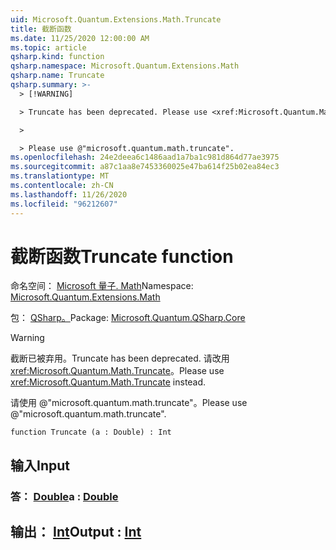 ```yaml
---
uid: Microsoft.Quantum.Extensions.Math.Truncate
title: 截断函数
ms.date: 11/25/2020 12:00:00 AM
ms.topic: article
qsharp.kind: function
qsharp.namespace: Microsoft.Quantum.Extensions.Math
qsharp.name: Truncate
qsharp.summary: >-
  > [!WARNING]

  > Truncate has been deprecated. Please use <xref:Microsoft.Quantum.Math.Truncate> instead.

  >

  > Please use @"microsoft.quantum.math.truncate".
ms.openlocfilehash: 24e2deea6c1486aad1a7ba1c981d864d77ae3975
ms.sourcegitcommit: a87c1aa8e7453360025e47ba614f25b02ea84ec3
ms.translationtype: MT
ms.contentlocale: zh-CN
ms.lasthandoff: 11/26/2020
ms.locfileid: "96212607"
---
```

# <a name="truncate-function"></a><span data-ttu-id="04763-102">截断函数</span><span class="sxs-lookup"><span data-stu-id="04763-102">Truncate function</span></span>

<span data-ttu-id="04763-103">命名空间： [Microsoft 量子. Math](xref:Microsoft.Quantum.Extensions.Math)</span><span class="sxs-lookup"><span data-stu-id="04763-103">Namespace: [Microsoft.Quantum.Extensions.Math](xref:Microsoft.Quantum.Extensions.Math)</span></span>

<span data-ttu-id="04763-104">包： [QSharp。](https://nuget.org/packages/Microsoft.Quantum.QSharp.Core)</span><span class="sxs-lookup"><span data-stu-id="04763-104">Package: [Microsoft.Quantum.QSharp.Core](https://nuget.org/packages/Microsoft.Quantum.QSharp.Core)</span></span>


> [!WARNING]
> <span data-ttu-id="04763-105">截断已被弃用。</span><span class="sxs-lookup"><span data-stu-id="04763-105">Truncate has been deprecated.</span></span> <span data-ttu-id="04763-106">请改用 <xref:Microsoft.Quantum.Math.Truncate>。</span><span class="sxs-lookup"><span data-stu-id="04763-106">Please use <xref:Microsoft.Quantum.Math.Truncate> instead.</span></span>
>
> <span data-ttu-id="04763-107">请使用 @"microsoft.quantum.math.truncate"。</span><span class="sxs-lookup"><span data-stu-id="04763-107">Please use @"microsoft.quantum.math.truncate".</span></span>



```qsharp
function Truncate (a : Double) : Int
```


## <a name="input"></a><span data-ttu-id="04763-108">输入</span><span class="sxs-lookup"><span data-stu-id="04763-108">Input</span></span>

### <a name="a--double"></a><span data-ttu-id="04763-109">答： [Double](xref:microsoft.quantum.lang-ref.double)</span><span class="sxs-lookup"><span data-stu-id="04763-109">a : [Double](xref:microsoft.quantum.lang-ref.double)</span></span>





## <a name="output--int"></a><span data-ttu-id="04763-110">输出： [Int](xref:microsoft.quantum.lang-ref.int)</span><span class="sxs-lookup"><span data-stu-id="04763-110">Output : [Int](xref:microsoft.quantum.lang-ref.int)</span></span>

